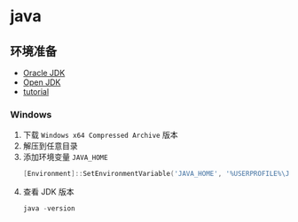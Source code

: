 # java

## 环境准备

- [Oracle JDK](https://www.oracle.com/cn/java/technologies/downloads/archive/#JavaSE)
- [Open JDK](https://jdk.java.net/archive/)
- [tutorial](https://docs.oracle.com/javase/tutorial/tutorialLearningPaths.html)

### Windows

1. 下载 `Windows x64 Compressed Archive` 版本
2. 解压到任意目录
3. 添加环境变量 `JAVA_HOME`
    ```powershell
    [Environment]::SetEnvironmentVariable('JAVA_HOME', '%USERPROFILE%\JDK_DIR', 'User')
    ```
4. 查看 JDK 版本
    ```powershell
    java -version
    ```
